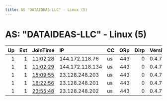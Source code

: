 ```yaml
---
title: AS "DATAIDEAS-LLC" - Linux (5)
---
```


# AS: "DATAIDEAS-LLC" - Linux (5)

|   Up |   Ext | JoinTime                                                                                              | IP              | CC   |   ORp |   Dirp | Version   | Contact                   | Nickname       |   eFamMembers |
|-----:|------:|:------------------------------------------------------------------------------------------------------|:----------------|:-----|------:|-------:|:----------|:--------------------------|:---------------|--------------:|
|    1 |     1 | [11:02:28](https://nusenu.github.io/OrNetStats/w/relay/00A2FA0021258C8F2F01B306A39C15DEE70FC9D3.html) | 144.172.118.76  | us   |   443 |      0 | 0.4.7.7   | basedrelay503@protonmail. | BasedExitRelay |             3 |
|    1 |     1 | [11:02:29](https://nusenu.github.io/OrNetStats/w/relay/1201F4A766D2B63E1CC72D426E6D9F153A09B103.html) | 144.172.118.134 | us   |   443 |      0 | 0.4.7.7   | basedrelay503@protonmail. | BasedExitRelay |             3 |
|    1 |     1 | [15:09:55](https://nusenu.github.io/OrNetStats/w/relay/A76A848022C73CDA45772F43465DF07BFF2904B8.html) | 23.128.248.203  | us   |   443 |      0 | 0.4.7.7   | torweather@dataideas.com  | DataIdeas      |             3 |
|    1 |     1 | [18:22:56](https://nusenu.github.io/OrNetStats/w/relay/70C2FBBC1A6F8503A0AE3D9FE79F090099874A3F.html) | 23.128.248.201  | us   |   443 |      0 | 0.4.7.7   | torweather@dataideas.com  | DataIdeas      |             3 |
|    1 |     1 | [23:55:48](https://nusenu.github.io/OrNetStats/w/relay/052FE091CD113BCCFFC2A74B63927A5C7FA0D9AB.html) | 23.128.248.202  | us   |   443 |      0 | 0.4.7.7   | torweather@dataideas.com  | DataIdeas      |             3 |
